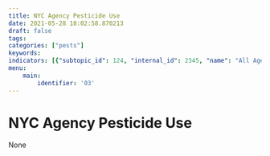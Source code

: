 ```yaml
---
title: NYC Agency Pesticide Use
date: 2021-05-28 18:02:58.870213
draft: false
tags: 
categories: ["pests"]
keywords: 
indicators: [{"subtopic_id": 124, "internal_id": 2345, "name": "All Agency Use of \"Best Practice\" Products", "URL": "https://a816-dohbesp.nyc.gov/IndicatorPublic/VisualizationData.aspx?id=2345,719b87,124,Summarize"}, {"subtopic_id": 124, "internal_id": 2348, "name": "All Agency Use of Fungicides", "URL": "https://a816-dohbesp.nyc.gov/IndicatorPublic/VisualizationData.aspx?id=2348,719b87,124,Summarize"}, {"subtopic_id": 124, "internal_id": 2351, "name": "All Agency Use of Herbicides", "URL": "https://a816-dohbesp.nyc.gov/IndicatorPublic/VisualizationData.aspx?id=2351,719b87,124,Summarize"}, {"subtopic_id": 124, "internal_id": 2354, "name": "All Agency Use of Insecticides", "URL": "https://a816-dohbesp.nyc.gov/IndicatorPublic/VisualizationData.aspx?id=2354,719b87,124,Summarize"}, {"subtopic_id": 124, "internal_id": 2357, "name": "All Agency Use of Rodenticides", "URL": "https://a816-dohbesp.nyc.gov/IndicatorPublic/VisualizationData.aspx?id=2357,719b87,124,Summarize"}]
menu:
    main:
        identifier: '03'
---
```

# NYC Agency Pesticide Use
None

